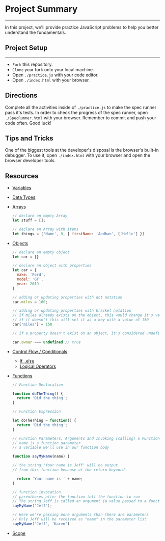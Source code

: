 # Project Summary
---

In this project, we'll provide practice JavaScript problems to help you better understand the fundamentals.

## Project Setup
---

* `Fork` this repository.
* `Clone` your fork onto your local machine.
* Open `./practice.js` with your code editor.
* Open `./index.html` with your browser.

## Directions

Complete all the activities inside of `./practice.js` to make the spec runner pass it's tests.
In order to check the progress of the spec runner, open `./SpecRunner.html` with your browser.
Remember to commit and push your code often. Good luck!

## Tips and Tricks

One of the biggest tools at the developer's disposal is the browser's built-in debugger.
To use it, open `./index.html` with your browser and open the browser developer tools.

## Resources

 - [Variables](https://scotch.io/courses/10-need-to-know-javascript-concepts/declaring-javascript-variables-var-let-and-const)

 - [Data Types](https://codeburst.io/javascript-data-types-explained-347555cd2d4d)

 - [Arrays](https://developer.mozilla.org/en-US/docs/Web/JavaScript/Reference/Global_Objects/Array)
    ```javascript
    // declare an empty Array
    let stuff = [];

    // declare an Array with items
    let things = ['Name', 8, { firstName: 'Aodhan', ['Hello'] }]
    ```

 - [Objects](https://developer.mozilla.org/en-US/docs/Web/JavaScript/Reference/Global_Objects/Object)
      ```javascript
      // declare an empty object
      let car = {}

      // declare an object with properties
      let car = {
        make: 'Ford',
        model: 'GT',
        year: 2019
      }

      // adding or updating properties with dot notation
      car.miles = 100;

      // adding or updating properties with bracket notation
      // if miles already exists on the object, this would change it's value
      // if it doesn't this will set it as a key with a value of 150
      car['miles'] = 150

      // if a property doesn't exist on an object, it's considered undefined

      car.owner === undefined // true
      ```

  - [Control Flow / Conditionals](https://developer.mozilla.org/en-US/docs/Glossary/Control_flow)
    - [if...else](https://developer.mozilla.org/en-US/docs/Web/JavaScript/Reference/Statements/if...else)
    - [Logical Operators](https://developer.mozilla.org/en-US/docs/Web/JavaScript/Reference/Operators/Logical_Operators)

  - [Functions]()

    ```javascript
    // Function Declaration

    function doTheThing() {
      return 'Did the thing';
    }

    // Function Expression

    let doTheThing = function() {
      return 'Did the thing';
    }

    // Function Parameters, Arguments and Invoking (calling) a Function
    // name is a function parameter
    // a variable we'll use in our function body

    function sayMyName(name) {

    // the string 'Your name is Jeff' will be output
    // from this function because of the return keyword

      return 'Your name is ' + name;
    }

    // function invocation
    // parentheses after the function tell the function to run
    // The string Jeff is called an argument (a value passed to a function and received as a parameter)
    sayMyName('Jeff');

    // Here we're passing more arguments than there are parameters
    // Only Jeff will be received as "name" in the parameter list
    sayMyName('Jeff', 'Karen')
    ```

 - [Scope](https://developer.mozilla.org/en-US/docs/Glossary/Scope)
